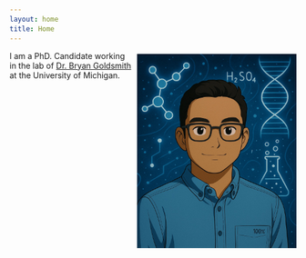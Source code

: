 ```yaml
---
layout: home
title: Home
---
```

<p style="float: right; margin: 5px 0 10px 10px;">
    <img src="/assets/img/profile_pic.jpg" width="280" style="border-radius: 0px;">
</p>
<p>
I am a PhD. Candidate working in the lab of  
<a href="https://cheresearch.engin.umich.edu/goldsmith/" target="_blank">Dr. Bryan Goldsmith</a>
at the University of Michigan.
</p>
